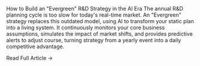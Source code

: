 How to Build an "Evergreen" R&D Strategy in the AI Era
The annual R&D planning cycle is too slow for today's real-time market. An "Evergreen" strategy replaces this outdated model, using AI to transform your static plan into a living system. It continuously monitors your core business assumptions, simulates the impact of market shifts, and provides predictive alerts to adjust course, turning strategy from a yearly event into a daily competitive advantage.

Read Full Article →
